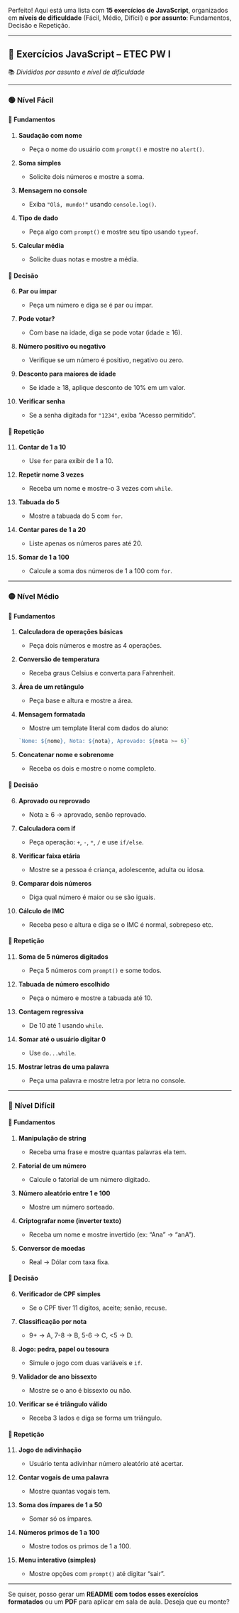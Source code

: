 Perfeito! Aqui está uma lista com **15 exercícios de JavaScript**, organizados em **níveis de dificuldade** (Fácil, Médio, Difícil) e **por assunto**: Fundamentos, Decisão e Repetição.

---

## 🧪 Exercícios JavaScript – ETEC PW I

📚 *Divididos por assunto e nível de dificuldade*

---

### 🟢 **Nível Fácil**

#### 🔹 Fundamentos

1. **Saudação com nome**

   * Peça o nome do usuário com `prompt()` e mostre no `alert()`.

2. **Soma simples**

   * Solicite dois números e mostre a soma.

3. **Mensagem no console**

   * Exiba `"Olá, mundo!"` usando `console.log()`.

4. **Tipo de dado**

   * Peça algo com `prompt()` e mostre seu tipo usando `typeof`.

5. **Calcular média**

   * Solicite duas notas e mostre a média.

#### 🔹 Decisão

6. **Par ou ímpar**

   * Peça um número e diga se é par ou ímpar.

7. **Pode votar?**

   * Com base na idade, diga se pode votar (idade ≥ 16).

8. **Número positivo ou negativo**

   * Verifique se um número é positivo, negativo ou zero.

9. **Desconto para maiores de idade**

   * Se idade ≥ 18, aplique desconto de 10% em um valor.

10. **Verificar senha**

    * Se a senha digitada for `"1234"`, exiba “Acesso permitido”.

#### 🔹 Repetição

11. **Contar de 1 a 10**

    * Use `for` para exibir de 1 a 10.

12. **Repetir nome 3 vezes**

    * Receba um nome e mostre-o 3 vezes com `while`.

13. **Tabuada do 5**

    * Mostre a tabuada do 5 com `for`.

14. **Contar pares de 1 a 20**

    * Liste apenas os números pares até 20.

15. **Somar de 1 a 100**

    * Calcule a soma dos números de 1 a 100 com `for`.

---

### 🟡 **Nível Médio**

#### 🔹 Fundamentos

1. **Calculadora de operações básicas**

   * Peça dois números e mostre as 4 operações.

2. **Conversão de temperatura**

   * Receba graus Celsius e converta para Fahrenheit.

3. **Área de um retângulo**

   * Peça base e altura e mostre a área.

4. **Mensagem formatada**

   * Mostre um template literal com dados do aluno:

   ```js
   `Nome: ${nome}, Nota: ${nota}, Aprovado: ${nota >= 6}`
   ```

5. **Concatenar nome e sobrenome**

   * Receba os dois e mostre o nome completo.

#### 🔹 Decisão

6. **Aprovado ou reprovado**

   * Nota ≥ 6 → aprovado, senão reprovado.

7. **Calculadora com if**

   * Peça operação: `+`, `-`, `*`, `/` e use `if/else`.

8. **Verificar faixa etária**

   * Mostre se a pessoa é criança, adolescente, adulta ou idosa.

9. **Comparar dois números**

   * Diga qual número é maior ou se são iguais.

10. **Cálculo de IMC**

    * Receba peso e altura e diga se o IMC é normal, sobrepeso etc.

#### 🔹 Repetição

11. **Soma de 5 números digitados**

    * Peça 5 números com `prompt()` e some todos.

12. **Tabuada de número escolhido**

    * Peça o número e mostre a tabuada até 10.

13. **Contagem regressiva**

    * De 10 até 1 usando `while`.

14. **Somar até o usuário digitar 0**

    * Use `do...while`.

15. **Mostrar letras de uma palavra**

    * Peça uma palavra e mostre letra por letra no console.

---

### 🔴 **Nível Difícil**

#### 🔹 Fundamentos

1. **Manipulação de string**

   * Receba uma frase e mostre quantas palavras ela tem.

2. **Fatorial de um número**

   * Calcule o fatorial de um número digitado.

3. **Número aleatório entre 1 e 100**

   * Mostre um número sorteado.

4. **Criptografar nome (inverter texto)**

   * Receba um nome e mostre invertido (ex: “Ana” → “anA”).

5. **Conversor de moedas**

   * Real → Dólar com taxa fixa.

#### 🔹 Decisão

6. **Verificador de CPF simples**

   * Se o CPF tiver 11 dígitos, aceite; senão, recuse.

7. **Classificação por nota**

   * 9+ → A, 7-8 → B, 5-6 → C, <5 → D.

8. **Jogo: pedra, papel ou tesoura**

   * Simule o jogo com duas variáveis e `if`.

9. **Validador de ano bissexto**

   * Mostre se o ano é bissexto ou não.

10. **Verificar se é triângulo válido**

    * Receba 3 lados e diga se forma um triângulo.

#### 🔹 Repetição

11. **Jogo de adivinhação**

    * Usuário tenta adivinhar número aleatório até acertar.

12. **Contar vogais de uma palavra**

    * Mostre quantas vogais tem.

13. **Soma dos ímpares de 1 a 50**

    * Somar só os ímpares.

14. **Números primos de 1 a 100**

    * Mostre todos os primos de 1 a 100.

15. **Menu interativo (simples)**

    * Mostre opções com `prompt()` até digitar “sair”.

---

Se quiser, posso gerar um **README com todos esses exercícios formatados** ou um **PDF** para aplicar em sala de aula. Deseja que eu monte?
